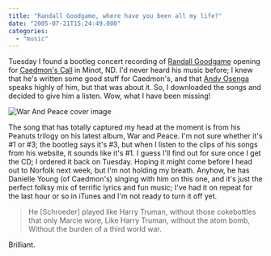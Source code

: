 ```yaml
---
title: "Randall Goodgame, where have you been all my life?"
date: "2005-07-21T15:24:49.000"
categories: 
  - "music"
---
```


Tuesday I found a bootleg concert recording of [Randall Goodgame](http://www.randallgoodgame.com) opening for [Caedmon's Call](http://www.caedmonscall.com) in Minot, ND. I'd never heard his music before; I knew that he's written some good stuff for Caedmon's, and that [Andy Osenga](http://www.caedmonscall.net/osenga/) speaks highly of him, but that was about it. So, I downloaded the songs and decided to give him a listen. Wow, what I have been missing!

![War And Peace cover image](http://photos21.flickr.com/27574299_f1df70c107_o.jpg)

The song that has totally captured my head at the moment is from his Peanuts trilogy on his latest album, War and Peace. I'm not sure whether it's #1 or #3; the bootleg says it's #3, but when I listen to the clips of his songs from his website, it sounds like it's #1. I guess I'll find out for sure once I get the CD; I ordered it back on Tuesday. Hoping it might come before I head out to Norfolk next week, but I'm not holding my breath. Anyhow, he has Danielle Young (of Caedmon's) singing with him on this one, and it's just the perfect folksy mix of terrific lyrics and fun music; I've had it on repeat for the last hour or so in iTunes and I'm not ready to turn it off yet.

> He \[Schroeder\] played like Harry Truman, without those cokebottles that only Marcie wore, Like Harry Truman, without the atom bomb, Without the burden of a third world war.

Brilliant.
